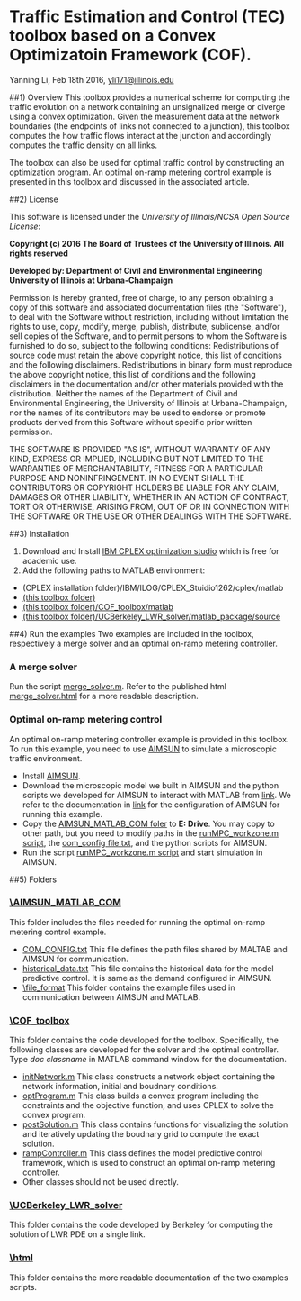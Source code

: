 # Traffic Estimation and Control (TEC) toolbox based on a Convex Optimizatoin Framework (COF).
Yanning Li, Feb 18th 2016, yli171@illinois.edu

##1) Overview
This toolbox provides a numerical scheme for computing the traffic evolution on a network containing an unsignalized merge or diverge using a convex optimization. Given the measurement data at the network boundaries (the endpoints of links not connected to a junction), this toolbox computes the how traffic flows interact at the junction and accordingly computes the traffic density on all links.

The toolbox can also be used for optimal traffic control by constructing an optimization program. An optimal on-ramp metering control example is presented in this toolbox and discussed in the associated article.

##2) License

This software is licensed under the *University of Illinois/NCSA Open Source License*:

**Copyright (c) 2016 The Board of Trustees of the University of Illinois. All rights reserved**

**Developed by: Department of Civil and Environmental Engineering University of Illinois at Urbana-Champaign**

Permission is hereby granted, free of charge, to any person obtaining a copy of this software and associated documentation files (the "Software"), to deal with the Software without restriction, including without limitation the rights to use, copy, modify, merge, publish, distribute, sublicense, and/or sell copies of the Software, and to permit persons to whom the Software is furnished to do so, subject to the following conditions: Redistributions of source code must retain the above copyright notice, this list of conditions and the following disclaimers. Redistributions in binary form must reproduce the above copyright notice, this list of conditions and the following disclaimers in the documentation and/or other materials provided with the distribution. Neither the names of the Department of Civil and Environmental Engineering, the University of Illinois at Urbana-Champaign, nor the names of its contributors may be used to endorse or promote products derived from this Software without specific prior written permission.

THE SOFTWARE IS PROVIDED "AS IS", WITHOUT WARRANTY OF ANY KIND, EXPRESS OR IMPLIED, INCLUDING BUT NOT LIMITED TO THE WARRANTIES OF MERCHANTABILITY, FITNESS FOR A PARTICULAR PURPOSE AND NONINFRINGEMENT. IN NO EVENT SHALL THE CONTRIBUTORS OR COPYRIGHT HOLDERS BE LIABLE FOR ANY CLAIM, DAMAGES OR OTHER LIABILITY, WHETHER IN AN ACTION OF CONTRACT, TORT OR OTHERWISE, ARISING FROM, OUT OF OR IN CONNECTION WITH THE SOFTWARE OR THE USE OR OTHER DEALINGS WITH THE SOFTWARE.

##3) Installation
1. Download and Install [IBM CPLEX optimization studio](http://www-03.ibm.com/software/products/en/ibmilogcpleoptistud) which is free for academic use. 
2. Add the following paths to MATLAB environment:
  - (CPLEX installation folder)/IBM/ILOG/CPLEX_Stuidio1262/cplex/matlab
  - [(this toolbox folder)](https://github.com/Lab-Work/TEC_COF)
  - [(this toolbox folder)/COF_toolbox/matlab](https://github.com/Lab-Work/TEC_COF/tree/master/COF_toolbox/matlab)
  - [(this toolbox folder)/UCBerkeley_LWR_solver/matlab_package/source](https://github.com/Lab-Work/TEC_COF/tree/master/UCBerkeley_LWR_solver/matlab_package/source)

##4) Run the examples
Two examples are included in the toolbox, respectively a merge solver and an optimal on-ramp metering controller.

### A merge solver
Run the script [merge_solver.m](https://github.com/Lab-Work/TEC_COF/blob/master/merge_solver.m). Refer to the published html [merge_solver.html](https://github.com/Lab-Work/TEC_COF/blob/master/html/merge_solver.html) for a more readable description. 

### Optimal on-ramp metering control
An optimal on-ramp metering controller example is provided in this toolbox. To run this example, you need to use [AIMSUN](https://www.aimsun.com/wp/) to simulate a microscopic traffic environment.
- Install [AIMSUN](https://www.aimsun.com/wp/).
- Download the microscopic model we built in AIMSUN and the python scripts we developed for AIMSUN to interact with MATLAB from [link](https://github.com/Lab-Work/TEC_COF/tree/master/examples/onramp_metering_control/AIMSUN_network). We refer to the documentation in [link]() for the configuration of AIMSUN for running this example.
- Copy the [AIMSUN_MATLAB_COM foler](https://github.com/Lab-Work/TEC_COF/tree/master/AIMSUN_MATLAB_COM) to **E: Drive**. You may copy to other path, but you need to modify paths in the [runMPC_workzone.m script](https://github.com/Lab-Work/TEC_COF/blob/master/runMPC_workzone.m), the [com_config file.txt](https://github.com/Lab-Work/TEC_COF/blob/master/AIMSUN_MATLAB_COM/COM_CONFIG.txt), and the python scripts for AIMSUN.
- Run the script [runMPC_workzone.m script](https://github.com/Lab-Work/TEC_COF/blob/master/runMPC_workzone.m) and start simulation in AIMSUN. 

##5) Folders

### [\AIMSUN_MATLAB_COM](https://github.com/Lab-Work/TEC_COF/tree/master/AIMSUN_MATLAB_COM)
This folder includes the files needed for running the optimal on-ramp metering control example. 
- [COM_CONFIG.txt](https://github.com/Lab-Work/TEC_COF/blob/master/AIMSUN_MATLAB_COM/COM_CONFIG.txt) This file defines the path files shared by MALTAB and AIMSUN for communication.
- [historical_data.txt](https://github.com/Lab-Work/TEC_COF/blob/master/AIMSUN_MATLAB_COM/historical_data.txt) This file contains the historical data for the model predictive control. It is same as the demand configured in AIMSUN.
- [\file_format](https://github.com/Lab-Work/TEC_COF/tree/master/AIMSUN_MATLAB_COM/file_format) This folder contains the example files used in communication between AIMSUN and MATLAB.

### [\COF_toolbox](https://github.com/Lab-Work/TEC_COF/tree/master/COF_toolbox)
This folder contains the code developed for the toolbox. Specifically, the following classes are developed for the solver and the optimal controller. Type *doc classname* in MATLAB command window for the documentation. 
- [initNetwork.m](https://github.com/Lab-Work/TEC_COF/blob/master/COF_toolbox/matlab/initNetwork.m) This class constructs a network object containing the network information, initial and boudnary conditions. 
- [optProgram.m](https://github.com/Lab-Work/TEC_COF/blob/master/COF_toolbox/matlab/optProgram.m) This class builds a convex program including the constraints and the objective function, and uses CPLEX to solve the convex program. 
- [postSolution.m](https://github.com/Lab-Work/TEC_COF/blob/master/COF_toolbox/matlab/postSolution.m) This class contains functions for visualizing the solution and iteratively updating the boudnary grid to compute the exact solution. 
- [rampController.m](https://github.com/Lab-Work/TEC_COF/blob/master/COF_toolbox/matlab/rampController.m) This class defines the model predictive control framework, which is used to construct an optimal on-ramp metering controller.
- Other classes should not be used directly. 

### [\UCBerkeley_LWR_solver](https://github.com/Lab-Work/TEC_COF/tree/master/UCBerkeley_LWR_solver) 
This folder contains the code developed by Berkeley for computing the solution of LWR PDE on a single link.

### [\html](https://github.com/Lab-Work/TEC_COF/tree/master/html) 
This folder contains the more readable documentation of the two examples scripts. 










